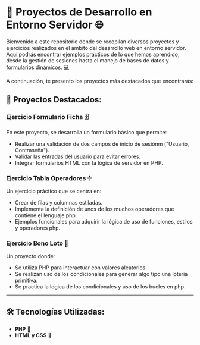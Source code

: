 # 🚀 Proyectos de Desarrollo en Entorno Servidor 🌐

Bienvenido a este repositorio donde se recopilan diversos proyectos y ejercicios realizados en el ámbito del desarrollo web en entorno servidor. Aquí podrás encontrar ejemplos prácticos de lo que hemos aprendido, desde la gestión de sesiones hasta el manejo de bases de datos y formularios dinámicos. 💻

A continuación, te presento los proyectos más destacados que encontrarás:

## 🌟 Proyectos Destacados:


### **Ejercicio Formulario Ficha** 🗄️
En este proyecto, se desarrolla un formulario básico que permite:
- Realizar una validación de dos campos de inicio de sesiónm ("Usuario, Contraseña").
- Validar las entradas del usuario para evitar errores.
- Integrar formularios HTML con la lógica de servidor en PHP.


### **Ejercicio Tabla Operadores** ➗
Un ejercicio práctico que se centra en:
- Crear de filas y columnas estiladas.
- Implementa la definición de unos de los muchos operadores que contiene el lenguaje php.
- Ejemplos funcionales para adquirir la lógica de uso de funciones, estilos y operadores php.


### **Ejercicio Bono Loto** 🐘
Un proyecto donde:
- Se utiliza PHP para interactuar con valores aleatorios.
- Se realizan uso de los condicionales para generar algo tipo una loteria primitiva.
- Se practica la logica de los condicionales y uso de los bucles en php.

---

## 🛠️ Tecnologías Utilizadas:

- **PHP** 🐘
- **HTML y CSS** 🎨
